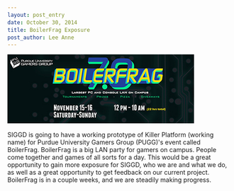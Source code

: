 ```yaml
---
layout: post_entry
date: October 30, 2014
title: BoilerFrag Exposure
post_author: Lee Anne
---
```


![alt text](/img/boilerFrag7.0Small.jpg "BoilerFrag 7.0")

SIGGD is going to have a working prototype of Killer Platform (working name) for Purdue University Gamers Group (PUGG)'s
event called BoilerFrag.  BoilerFrag is a big LAN party for gamers on campus.  People come together and games of all sorts for a day.
  This would be a great opportunity to gain more exposure for SIGGD, who we are and what we do, as well as a great opportunity to get feedback on our current project.
  BoilerFrag is in a couple weeks, and we are steadily making progress.
